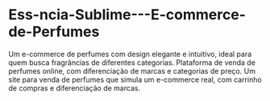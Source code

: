 # Ess-ncia-Sublime---E-commerce-de-Perfumes
Um e-commerce de perfumes com design elegante e intuitivo, ideal para quem busca fragrâncias de diferentes categorias. Plataforma de venda de perfumes online, com diferenciação de marcas e categorias de preço.  Um site para venda de perfumes que simula um e-commerce real, com carrinho de compras e diferenciação de marcas. 

